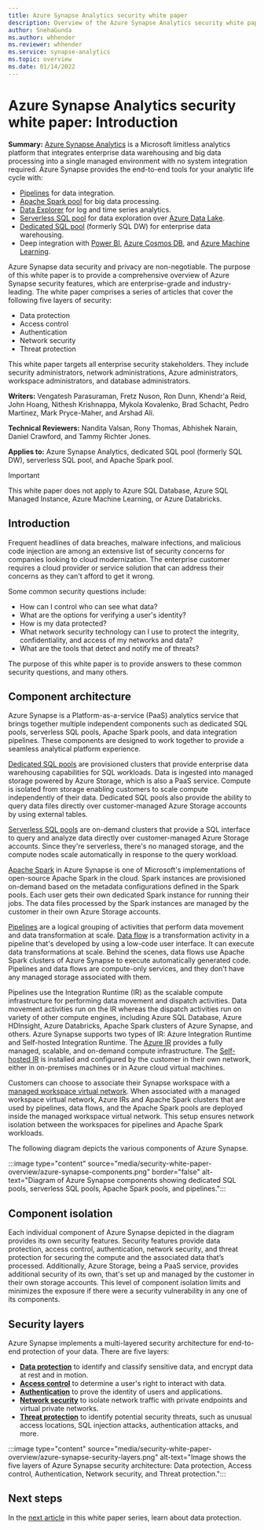 ```yaml
---
title: Azure Synapse Analytics security white paper
description: Overview of the Azure Synapse Analytics security white paper series of articles.
author: SnehaGunda
ms.author: whhender
ms.reviewer: whhender
ms.service: synapse-analytics
ms.topic: overview
ms.date: 01/14/2022
---
```


# Azure Synapse Analytics security white paper: Introduction

**Summary:** [Azure Synapse Analytics](https://azure.microsoft.com/services/synapse-analytics/) is a Microsoft limitless analytics platform that integrates enterprise data warehousing and big data processing into a single managed environment with no system integration required. Azure Synapse provides the end-to-end tools for your analytic life cycle with:

- [Pipelines](../../data-factory/concepts-pipelines-activities.md?context=/azure/synapse-analytics/context/context&amp;tabs=synapse-analytics) for data integration.
- [Apache Spark pool](../spark/apache-spark-overview.md) for big data processing.
- [Data Explorer](../data-explorer/data-explorer-overview.md) for log and time series analytics.
- [Serverless SQL pool](../sql/on-demand-workspace-overview.md) for data exploration over [Azure Data Lake](https://azure.microsoft.com/solutions/data-lake/).
- [Dedicated SQL pool](../sql-data-warehouse/sql-data-warehouse-overview-what-is.md?context=/azure/synapse-analytics/context/context) (formerly SQL DW) for enterprise data warehousing.
- Deep integration with [Power BI](https://powerbi.microsoft.com/), [Azure Cosmos DB](../../cosmos-db/synapse-link.md?context=/azure/synapse-analytics/context/context), and [Azure Machine Learning](../machine-learning/what-is-machine-learning.md).

Azure Synapse data security and privacy are non-negotiable. The purpose of this white paper is to provide a comprehensive overview of Azure Synapse security features, which are enterprise-grade and industry-leading. The white paper comprises a series of articles that cover the following five layers of security:

- Data protection
- Access control
- Authentication
- Network security
- Threat protection

This white paper targets all enterprise security stakeholders. They include security administrators, network administrations, Azure administrators, workspace administrators, and database administrators.

**Writers:** Vengatesh Parasuraman, Fretz Nuson, Ron Dunn, Khendr'a Reid, John Hoang, Nithesh Krishnappa, Mykola Kovalenko, Brad Schacht, Pedro Martinez, Mark Pryce-Maher, and Arshad Ali.

**Technical Reviewers:** Nandita Valsan, Rony Thomas, Abhishek Narain, Daniel Crawford, and Tammy Richter Jones.

**Applies to:** Azure Synapse Analytics, dedicated SQL pool (formerly SQL DW), serverless SQL pool, and Apache Spark pool.

> [!IMPORTANT]
> This white paper does not apply to Azure SQL Database, Azure SQL Managed Instance, Azure Machine Learning, or Azure Databricks.

## Introduction

Frequent headlines of data breaches, malware infections, and malicious code injection are among an extensive list of security concerns for companies looking to cloud modernization. The enterprise customer requires a cloud provider or service solution that can address their concerns as they can't afford to get it wrong.

Some common security questions include:

- How can I control who can see what data?
- What are the options for verifying a user's identity?
- How is my data protected?
- What network security technology can I use to protect the integrity, confidentiality, and access of my networks and data?
- What are the tools that detect and notify me of threats?

The purpose of this white paper is to provide answers to these common security questions, and many others.

## Component architecture

Azure Synapse is a Platform-as-a-service (PaaS) analytics service that brings together multiple independent components such as dedicated SQL pools, serverless SQL pools, Apache Spark pools, and data integration pipelines. These components are designed to work together to provide a seamless analytical platform experience.

[Dedicated SQL pools](../sql/overview-architecture.md) are provisioned clusters that provide enterprise data warehousing capabilities for SQL workloads. Data is ingested into managed storage powered by Azure Storage, which is also a PaaS service. Compute is isolated from storage enabling customers to scale compute independently of their data. Dedicated SQL pools also provide the ability to query data files directly over customer-managed Azure Storage accounts by using external tables.

[Serverless SQL pools](../sql/on-demand-workspace-overview.md) are on-demand clusters that provide a SQL interface to query and analyze data directly over customer-managed Azure Storage accounts. Since they're serverless, there's no managed storage, and the compute nodes scale automatically in response to the query workload.

[Apache Spark](../spark/apache-spark-overview.md) in Azure Synapse is one of Microsoft's implementations of open-source Apache Spark in the cloud. Spark instances are provisioned on-demand based on the metadata configurations defined in the Spark pools. Each user gets their own dedicated Spark instance for running their jobs. The data files processed by the Spark instances are managed by the customer in their own Azure Storage accounts.

 [Pipelines](../../data-factory/concepts-pipelines-activities.md) are a logical grouping of activities that perform data movement and data transformation at scale. [Data flow](../../data-factory/concepts-data-flow-overview.md) is a transformation activity in a pipeline that's developed by using a low-code user interface. It can execute data transformations at scale. Behind the scenes, data flows use Apache Spark clusters of Azure Synapse to execute automatically generated code. Pipelines and data flows are compute-only services, and they don't have any managed storage associated with them.

Pipelines use the Integration Runtime (IR) as the scalable compute infrastructure for performing data movement and dispatch activities. Data movement activities run on the IR whereas the dispatch activities run on variety of other compute engines, including Azure SQL Database, Azure HDInsight, Azure Databricks, Apache Spark clusters of Azure Synapse, and others. Azure Synapse supports two types of IR: Azure Integration Runtime and Self-hosted Integration Runtime. The [Azure IR](../../data-factory/concepts-integration-runtime.md#azure-integration-runtime) provides a fully managed, scalable, and on-demand compute infrastructure. The [Self-hosted IR](../../data-factory/concepts-integration-runtime.md#self-hosted-integration-runtime) is installed and configured by the customer in their own network, either in on-premises machines or in Azure cloud virtual machines.

Customers can choose to associate their Synapse workspace with a [managed workspace virtual network](../security/synapse-workspace-managed-vnet.md). When associated with a managed workspace virtual network, Azure IRs and Apache Spark clusters that are used by pipelines, data flows, and the Apache Spark pools are deployed inside the managed workspace virtual network. This setup ensures network isolation between the workspaces for pipelines and Apache Spark workloads.

The following diagram depicts the various components of Azure Synapse.

:::image type="content" source="media/security-white-paper-overview/azure-synapse-components.png" border="false" alt-text="Diagram of Azure Synapse components showing dedicated SQL pools, serverless SQL pools, Apache Spark pools, and pipelines.":::

## Component isolation

Each individual component of Azure Synapse depicted in the diagram provides its own security features. Security features provide data protection, access control, authentication, network security, and threat protection for securing the compute and the associated data that’s processed. Additionally, Azure Storage, being a PaaS service, provides additional security of its own, that's set up and managed by the customer in their own storage accounts. This level of component isolation limits and minimizes the exposure if there were a security vulnerability in any one of its components.

## Security layers

Azure Synapse implements a multi-layered security architecture for end-to-end protection of your data. There are five layers:

- [**Data protection**](security-white-paper-data-protection.md) to identify and classify sensitive data, and encrypt data at rest and in motion.
- [**Access control**](security-white-paper-access-control.md) to determine a user's right to interact with data.
- [**Authentication**](security-white-paper-authentication.md) to prove the identity of users and applications.
- [**Network security**](security-white-paper-network-security.md) to isolate network traffic with private endpoints and virtual private networks.
- [**Threat protection**](security-white-paper-threat-protection.md) to identify potential security threats, such as unusual access locations, SQL injection attacks, authentication attacks, and more.

:::image type="content" source="media/security-white-paper-overview/azure-synapse-security-layers.png" alt-text="Image shows the five layers of Azure Synapse security architecture: Data protection, Access control, Authentication, Network security, and Threat protection.":::

## Next steps

In the [next article](security-white-paper-data-protection.md) in this white paper series, learn about data protection.